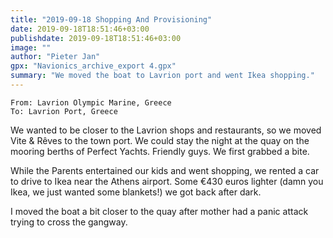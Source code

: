 ```yaml
---
title: "2019-09-18 Shopping And Provisioning"
date: 2019-09-18T18:51:46+03:00
publishdate: 2019-09-18T18:51:46+03:00
image: ""
author: "Pieter Jan"
gpx: "Navionics_archive_export 4.gpx"
summary: "We moved the boat to Lavrion port and went Ikea shopping."
---
```


`From: Lavrion Olympic Marine, Greece`<br/>
`To: Lavrion Port, Greece`

We wanted to be closer to the Lavrion shops and restaurants, so we moved Vite & Rêves to the town port. We could stay the night at the quay on the mooring berths of Perfect Yachts. Friendly guys. We first grabbed a bite.

While the Parents entertained our kids and went shopping, we rented a car to drive to Ikea near the Athens airport. Some €430 euros lighter (damn you Ikea, we just wanted some blankets!) we got back after dark.

I moved the boat a bit closer to the quay after mother had a panic attack trying to cross the gangway.
